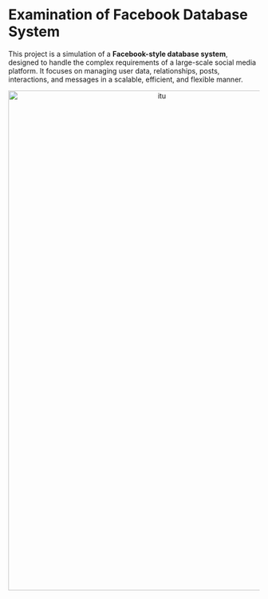 # **Examination of Facebook Database System**

This project is a simulation of a **Facebook-style database system**, designed to handle the complex requirements of a large-scale social media platform. It focuses on managing user data, relationships, posts, interactions, and messages in a scalable, efficient, and flexible manner.

<p align="center">
  <img width="600" height="1000" src="https://github.com/user-attachments/assets/eb75a70c-9b8e-4177-8f57-4a452f8228a6" alt="itu">
</p>
